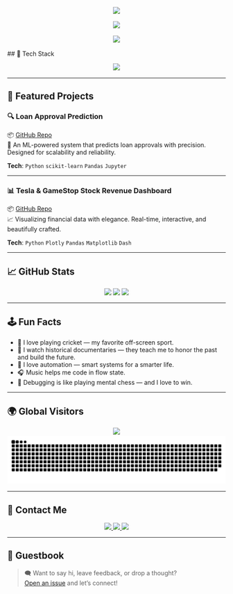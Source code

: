 <!-- 🚀 Professional Tech Header -->
<p align="center">
  <img src="https://capsule-render.vercel.app/api?type=waving&color=0:08F7FE,100:3D00FF&height=200&section=header&text=Hey,+I'm+Hammad+Ali+💻&fontSize=38&fontColor=FFFFFF&fontAlignY=40" />
</p>

<p align="center">
  <img src="https://readme-typing-svg.demolab.com?font=JetBrains+Mono&size=22&pause=1000&center=true&vCenter=true&width=750&color=4EF5FF&lines=Data+Scientist+%7C+ML+Engineer+%7C+Contributor;Creating+clean+systems+with+real-world+impact.;Driven+by+curiosity%2C+powered+by+Python+%26+data.;Scaling+automation+with+intelligent+pipelines.;Let%E2%80%99s+build+future-proof+technology+%F0%9F%9A%80" />


<!-- Optional: Top Languages -->
<p align="center">
  <img src="https://github-readme-stats.vercel.app/api/top-langs/?username=hammadali08&layout=compact&theme=radical&hide_border=true" />
</p>


</p>
## 🧰 Tech Stack

<p align="center">
  <img src="https://skillicons.dev/icons?i=python,cpp,linux,git,github,mysql,numpy,scipy,pandas,matplotlib,plotly,tensorflow,scikit-learn,githubactions&perline=7" />
</p>

---

## 🧩 Featured Projects

### 🔍 Loan Approval Prediction  
📦 [GitHub Repo](https://github.com/HammadAli08/Loan-Approval-Prediction)  
🚀 An ML-powered system that predicts loan approvals with precision. Designed for scalability and reliability.  

**Tech**: `Python` `scikit-learn` `Pandas` `Jupyter`

---

### 📊 Tesla & GameStop Stock Revenue Dashboard  
📦 [GitHub Repo](https://github.com/HammadAli08/Tesla-and-GameStop-Stock-Revenue-Dashboard)  
📈 Visualizing financial data with elegance. Real-time, interactive, and beautifully crafted.  

**Tech**: `Python` `Plotly` `Pandas` `Matplotlib` `Dash`

---

## 📈 GitHub Stats

<p align="center">
  <img src="https://github-readme-stats.vercel.app/api?username=hammadali08&show_icons=true&theme=radical&hide_border=true" height="180"/>
  <img src="https://streak-stats.demolab.com?user=hammadali08&theme=radical&hide_border=true" height="180"/>
  <img src="https://github-profile-trophy.vercel.app/?username=hammadali08&theme=matrix&no-frame=true&row=1&column=7" />
</p>

---

## 🕹️ Fun Facts

- 🏏 I love playing cricket — my favorite off-screen sport.  
- 📜 I watch historical documentaries — they teach me to honor the past and build the future.  
- 🤖 I love automation — smart systems for a smarter life.  
- 🎧 Music helps me code in flow state.  
- 🧠 Debugging is like playing mental chess — and I love to win.

---

## 🌍 Global Visitors

<p align="center">
  <img src="https://profile-counter.glitch.me/hammadali08/count.svg" />
  <br>
  <img src="https://raw.githubusercontent.com/platane/snk/output/github-contribution-grid-snake.svg" alt="Snake animation" />
</p>

---

## 💬 Contact Me

<p align="center">
  <a href="mailto:hammadalitahir8@gmail.com">
    <img src="https://img.shields.io/badge/Gmail-D14836?style=for-the-badge&logo=gmail&logoColor=white"/>
  </a>
  <a href="https://www.linkedin.com/in/hammad-ali08/" target="_blank">
    <img src="https://img.shields.io/badge/LinkedIn-blue?style=for-the-badge&logo=linkedin&logoColor=white"/>
  </a>
  <a href="https://github.com/hammadali08">
    <img src="https://img.shields.io/badge/GitHub-black?style=for-the-badge&logo=github&logoColor=white"/>
  </a>
</p>

---

## 📜 Guestbook

> 🗨️ Want to say hi, leave feedback, or drop a thought?  
> [Open an issue](https://github.com/hammadali08/hammadali08/issues/new) and let’s connect!

